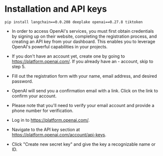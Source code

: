 # Installation and API keys

`pip install langchain==0.0.208 deeplake openai==0.27.8 tiktoken`

- In order to access OpenAI's services, you must first obtain credentials by signing up on their website, completing the registration process, and creating an API key from your dashboard. This enables you to leverage OpenAI's powerful capabilities in your projects.

- If you don't have an account yet, create one by going to https://platform.openai.com/. If you already have an - account, skip to step 5.
- Fill out the registration form with your name, email address, and desired password.
- OpenAI will send you a confirmation email with a link. Click on the link to confirm your account.
- Please note that you'll need to verify your email account and provide a phone number for verification.
- Log in to https://platform.openai.com/.
- Navigate to the API key section at https://platform.openai.com/account/api-keys.
- Click "Create new secret key" and give the key a recognizable name or ID.